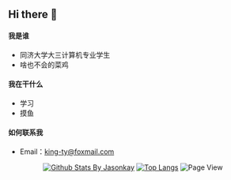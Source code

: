 ## Hi there 👋

<!--
**King-ty/King-ty** is a ✨ _special_ ✨ repository because its `README.md` (this file) appears on your GitHub profile.

Here are some ideas to get you started:

- 🔭 I’m currently working on ...
- 🌱 I’m currently learning ...
- 👯 I’m looking to collaborate on ...
- 🤔 I’m looking for help with ...
- 💬 Ask me about ...
- 📫 How to reach me: ...
- 😄 Pronouns: ...
- ⚡ Fun fact: ...
-->

#### 我是谁
- 同济大学大三计算机专业学生
- 啥也不会的菜鸡

#### 我在干什么
- 学习
- 摸鱼

#### 如何联系我
- Email：king-ty@foxmail.com

<div align=center>
  
  [![Github Stats By Jasonkay](https://github-readme-stats.vercel.app/api?username=ted-0711&show_icons=true&title_color=0366d6&icon_color=ffc83d&text_color=24292e&bg_color=fff)](https://github.com/Ted-0711/)
  [![Top Langs](https://github-readme-stats.vercel.app/api/top-langs/?username=SleepinWei)](https://github.com/Ted-0711/github-readme-stats)
  ![Page View](https://visitor-badge.glitch.me/badge?page_id=Ted-0711.Ted-0711)
  
</div>
